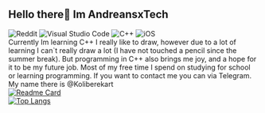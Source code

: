 ## Hello there👋 Im AndreansxTech
![Reddit](https://img.shields.io/badge/Reddit-%23FF4500.svg?style=for-the-badge&logo=Reddit&logoColor=white)
![Visual Studio Code](https://img.shields.io/badge/Visual%20Studio%20Code-0078d7.svg?style=for-the-badge&logo=visual-studio-code&logoColor=white)
![C++](https://img.shields.io/badge/c++-%2300599C.svg?style=for-the-badge&logo=c%2B%2B&logoColor=white)
![iOS](https://img.shields.io/badge/iOS-000000?style=for-the-badge&logo=ios&logoColor=white)
</br>Currently Im learning C++ 
I really like to draw, however due to a lot of learning I can`t really draw a lot (I have not touched a pencil since the summer break).</b>
But programming in C++ also brings me joy, and a hope for it to be my future job. Most of my free time I spend on studying for school or learning programming.
If you want to contact me you can via Telegram. My name there is @Koliberekart</br>
[![Readme Card](https://github-readme-stats.vercel.app/api/pin/?username=AndreansxTech&repo=switch-kalkulator)](https://github.com/AndreansxTech/github-readme-stats&theme=transparent)</br>
[![Top Langs](https://github-readme-stats.vercel.app/api/top-langs/?username=AndreansxTech&layout=compact)](https://github.com/AndreansxTech/github-readme-stats&theme=transparent)
<!---[![Anurag's GitHub stats](https://github-readme-stats.vercel.app/api?username=AndreansxTech)](https://github.com/AndreansxTech/github-readme-stats)

